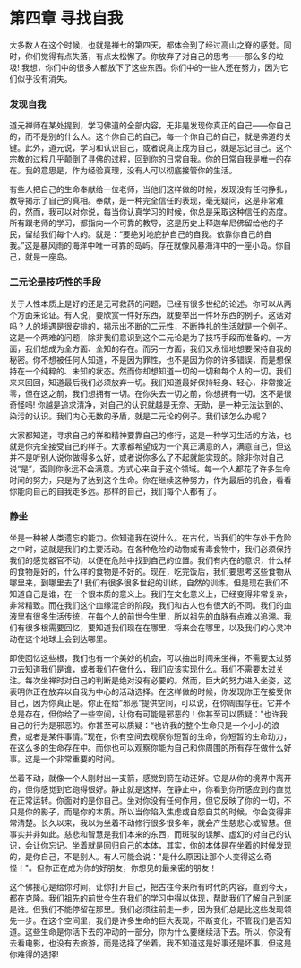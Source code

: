 # 第四章 寻找自我

大多数人在这个时候，也就是禅七的第四天，都体会到了经过高山之脊的感觉。同时，你们觉得有点失落，有点太松懈了。你放弃了对自己的思考——那么多的垃圾! 我想，你们中的很多人都放下了这些东西。你们中的一些人还在努力，因为它们似乎没有消失。

### 发现自我
道元禅师在某处提到，学习佛道的全部内容，无非是发现你真正的自己——你自己的，而不是别的什么人。这个你自己的自己，每一个你自己的自己，就是佛道的关键。此外，道元说，学习和认识自己，或者说真正成为自己，就是忘记自己。这个宗教的过程几乎颠倒了寻佛的过程，回到你的日常自我。你的日常自我是唯一的存在。我的意思是，作为经验真理，没有人可以彻底接管你的生活。

有些人把自己的生命奉献给一位老师，当他们这样做的时候，发现没有任何挣扎，教导揭示了自己的真相。奉献，是一种完全信任的表现，毫无疑问，这是非常难的，然而，我可以对你说，每当你认真学习的时候，你总是采取这种信任的态度。所有跟老师的学习，都指向一个可靠的教导，这是历史上释迦牟尼佛留给他的子民，留给我们每个人的。就是：“要绝对地庇护自己的自我。依靠你自己的自我。”这是暴风雨的海洋中唯一可靠的岛屿。存在就像风暴海洋中的一座小岛。你自己，就是一座岛。

### 二元论是技巧性的手段
关于人性本质上是好的还是无可救药的问题，已经有很多世纪的论述。你可以从两个方面来论证。有人说，要欣赏一件好东西，就要举出一件坏东西的例子。这话对吗？人的境遇是很安排的，揭示出不断的二元性，不断挣扎的生活就是一个例子。这是一个两难的问题，除非我们意识到这个二元论是为了技巧手段而准备的。一方面，我们想成为全方面、全知的存在。而另一方面，我们又永恒地想要保持自我的秘密。你不想被任何人知道，不是因为罪性，也不是因为你的许多错误，而是想保持在一个纯粹的、未知的状态。然而你却想知道一切的一切和每个人的一切。我们来来回回，知道最后我们必须放弃一切。我们知道最好保持轻身、轻心，非常接近零，但在这之前，我们想拥有一切。在你失去一切之前，你想拥有一切。这不是很奇怪吗! 你越是追求清净，对自己的认识就越是无奈、无助，是一种无法达到的、染污的认识。我们内心无数的矛盾，就是二元论的例子。我们该怎么办呢？

大家都知道，寻求自己的祥和精神要靠自己的修行，这是一种学习生活的方法，也就是你完全接受自己的样子。大家都希望成为一个真正满意的人，满意自己，但这并不是听别人说你做得多么好，或者说你多么了不起就能实现的。除非你对自己说“是”，否则你永远不会满意。方式心来自于这个领域。每一个人都花了许多生命时间的努力，只是为了达到这个生命。你在继续这种努力，作为最后的机会，看看你能向自己的自我走多远。那样的自己，我们每个人都有了。

### 静坐
坐是一种被人类遗忘的能力。你知道我在说什么。在古代，当我们的生存处于危险之中时，这就是我们的主要活动。在各种危险的动物或有毒食物中，我们必须保持我们的感觉器官不动，以便在危险中找到自己的位置。我们有内在的意识，什么样的食物是好的，什么样的食物是不好的。现在，吃完饭后，我们要思考这些食物从哪里来，到哪里去了! 我们有很多很多世纪的训练，自然的训练。但是现在我们不知道自己是谁，在一个很本质的意义上。我们在文化意义上，已经变得非常复杂，非常精致。而在我们这个血缘混合的阶段，我们和古人也有很大的不同。我们的血液里有很多生活传统，在每个人的前世今生里，所以祖先的血脉有点难以追溯。我们有很多根需要回忆，要知道我们现在在哪里，将来会在哪里，以及我们的心灵冲动在这个地球上会到达哪里。

即使回忆这些根，我们也有一个美妙的机会，可以抽出时间来坐禅，不需要太过努力去知道我们是谁，或者我们在做什么，我们应该实现什么。我们不需要太过关注。每次坐禅时对自己的判断是绝对没有必要的。然而，巨大的努力进入坐姿，这表明你正在放弃以自我为中心的活动选择。在这样做的时候，你发现你正在接受你自己，因为你真正是。你正在给“邪恶”提供空间，可以说，在你周围存在。它并不总是存在，但你给了一些空间，让你有可能是邪恶的！你甚至可以质疑："也许我自己的行为是邪恶的。你甚至可以质疑：“也许我的整个生命只是一个小小的浪费，或者是某件事情。”现在，你有空间去观察你短暂的生命，你短暂的生命动力，在这么多的生命存在中。而你也可以观察你能为自己和你周围的所有存在做什么好事。这是一个非常重要的时间。

坐着不动，就像一个人刚射出一支箭，感觉到箭在动还好。它是从你的境界中离开的，但你感觉到它跑得很好。静止就是这样。在静止中，你看到你所感应到的直觉在正常运转。你面对的是你自己。坐对你没有任何作用，但它反映了你的一切，不只是你的影子，而是你的本质。所以当你陷入焦虑或自怨自艾的时候，你会变得非常清楚。长久以来，我以为坐着不动修行很多很多年，就会产生慈悲心或智慧。但事实并非如此。慈悲和智慧是我们本来的东西，而斑驳的误解、虚幻的对自己的认识，会让你忘记。坐着就是回归自己的本体，其实，你的本体是在坐着的时候发现的，是你自己，不是别人。有人可能会说："是什么原因让那个人变得这么奇怪！"。但你正在成为你的好朋友，你想见的最亲密的朋友！

这个佛接心是给你时间，让你打开自己，把古往今来所有时代的内容，直到今天，都在克隆。我们祖先的前世今生在我们的学习中得以体现，帮助我们了解自己到底是谁。但我们不能停留在那里。我们必须往前走一步，因为我们总是比这些发现领先一步。在这个空间里，我们是许多生命的巨大表现，不断变化，不管我们是否知道。这些生命是你活下去的冲动的一部分，你为什么要继续活下去。所以，你没有去看电影，也没有去旅游，而是选择了坐着。我不知道这是好事还是坏事，但这是你难得的选择!